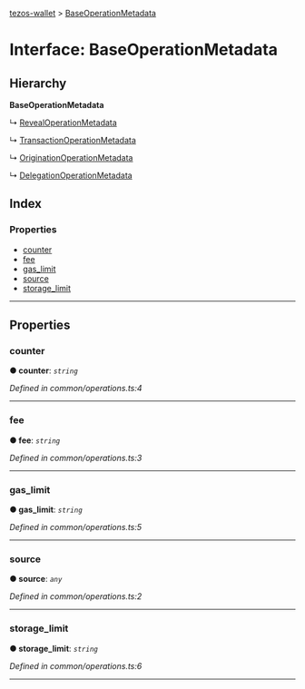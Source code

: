 [tezos-wallet](../README.md) > [BaseOperationMetadata](../interfaces/baseoperationmetadata.md)

# Interface: BaseOperationMetadata

## Hierarchy

**BaseOperationMetadata**

↳  [RevealOperationMetadata](revealoperationmetadata.md)

↳  [TransactionOperationMetadata](transactionoperationmetadata.md)

↳  [OriginationOperationMetadata](originationoperationmetadata.md)

↳  [DelegationOperationMetadata](delegationoperationmetadata.md)

## Index

### Properties

* [counter](baseoperationmetadata.md#counter)
* [fee](baseoperationmetadata.md#fee)
* [gas_limit](baseoperationmetadata.md#gas_limit)
* [source](baseoperationmetadata.md#source)
* [storage_limit](baseoperationmetadata.md#storage_limit)

---

## Properties

<a id="counter"></a>

###  counter

**● counter**: *`string`*

*Defined in common/operations.ts:4*

___
<a id="fee"></a>

###  fee

**● fee**: *`string`*

*Defined in common/operations.ts:3*

___
<a id="gas_limit"></a>

###  gas_limit

**● gas_limit**: *`string`*

*Defined in common/operations.ts:5*

___
<a id="source"></a>

###  source

**● source**: *`any`*

*Defined in common/operations.ts:2*

___
<a id="storage_limit"></a>

###  storage_limit

**● storage_limit**: *`string`*

*Defined in common/operations.ts:6*

___

